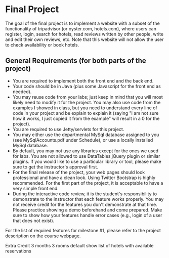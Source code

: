 # Final Project
The goal of the final project is to implement a website with a subset of the functionality of tripadvisor (or oyster.com, hotels.com), where users can register, login, search for hotels, read reviews written by other people, write and edit their own reviews, etc. Note that this website will not allow the user to check availability or book hotels.

## General Requirements (for both parts of the project)

- You are required to implement both the front end and the back end. 
- 	Your code should be in Java (plus some Javascript for the front end as needed).
- You may reuse code from your labs; just keep in mind that you will most likely need to modify it for the project. You may also use code from the examples I showed in class, but you need to understand every line of code in your project and be explain to explain it (saying "I am not sure how it works, I just copied it from the example" will result in a 0 for the project).
- You are required to use Jetty/servlets for this project. 
- You may either use the departmental MySql database assigned to you (see MySqlAccounts.pdf under Schedule), or use a locally installed MySql database.
- By default, you may not use any libraries except for the ones we used for labs. You are not allowed to use DataTables jQuery plugin or similar plugins. If you would like to use a particular library or tool, please make sure to get the instructor's approval first.  
- For the final release of the project, your web pages should look professional and have a clean look. Using Twitter Bootstrap is highly recommended. For the first part of the project, it is acceptable to have a very simple front end.
- During the interactive code review, it is the student's responsibility to demonstrate to the instructor that each feature works properly. You may not receive credit for the features you don't demonstrate at that time. Please practice showing a demo beforehand and come prepared. Make sure to show how your features handle error cases (e.g., login of a user that does not exist).  

For the list of required features for milestone #1, please refer to the project description on the course webpage.


Extra Credit
3 months
3 rooms default
show list of hotels with available reservations





